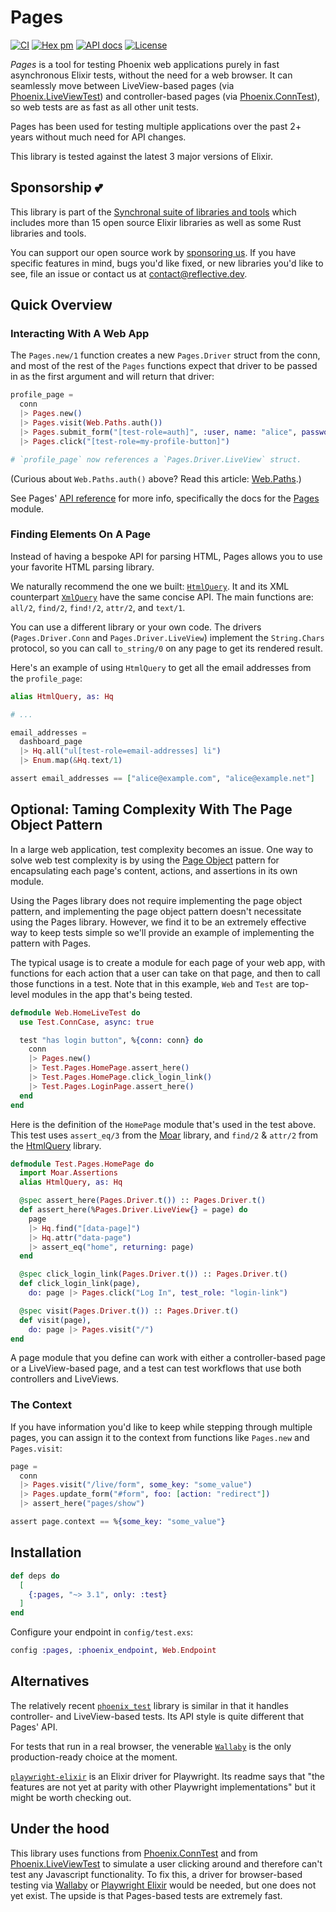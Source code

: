 # Pages

[![CI](https://github.com/synchronal/pages/actions/workflows/tests.yml/badge.svg "CI")](https://github.com/synchronal/pages/actions)
[![Hex pm](http://img.shields.io/hexpm/v/pages.svg?style=flat "Hex version")](https://hex.pm/packages/pages)
[![API docs](https://img.shields.io/hexpm/v/pages.svg?label=hexdocs "API docs")](https://hexdocs.pm/pages/Pages.html)
[![License](http://img.shields.io/github/license/synchronal/pages.svg?style=flat "License")](https://github.com/synchronal/pages/blob/main/LICENSE.md)

_Pages_ is a tool for testing Phoenix web applications purely in fast asynchronous Elixir tests, without the need for a
web browser. It can seamlessly move between LiveView-based pages (via
[Phoenix.LiveViewTest](https://hexdocs.pm/phoenix_live_view/Phoenix.LiveViewTest.html)) and controller-based pages
(via [Phoenix.ConnTest](https://hexdocs.pm/phoenix/Phoenix.ConnTest.html)), so web tests are as fast as all other unit
tests.

Pages has been used for testing multiple applications over the past 2+ years without much need for API changes.

This library is tested against the latest 3 major versions of Elixir.

## Sponsorship 💕

This library is part of the [Synchronal suite of libraries and tools](https://github.com/synchronal)
which includes more than 15 open source Elixir libraries as well as some Rust libraries and tools.

You can support our open source work by [sponsoring us](https://github.com/sponsors/reflective-dev).
If you have specific features in mind, bugs you'd like fixed, or new libraries you'd like to see,
file an issue or contact us at [contact@reflective.dev](mailto:contact@reflective.dev).

## Quick Overview

### Interacting With A Web App

The `Pages.new/1` function creates a new `Pages.Driver` struct from the conn, and most of the rest of the `Pages`
functions expect that driver to be passed in as the first argument and will return that driver:

```elixir
profile_page =
  conn
  |> Pages.new()
  |> Pages.visit(Web.Paths.auth())
  |> Pages.submit_form("[test-role=auth]", :user, name: "alice", password: "password1234")
  |> Pages.click("[test-role=my-profile-button]")

# `profile_page` now references a `Pages.Driver.LiveView` struct.
```

(Curious about `Web.Paths.auth()` above? Read this article: [Web.Paths](https://eahanson.com/articles/web-paths).)

See Pages' [API reference](https://hexdocs.pm/pages/api-reference.html) for more info, specifically the docs for the
[Pages](https://hexdocs.pm/pages/Pages.html) module.

### Finding Elements On A Page

Instead of having a bespoke API for parsing HTML, Pages allows you to use your favorite HTML parsing
library.

We naturally recommend the one we built: [`HtmlQuery`](https://hexdocs.pm/html_query/readme.html). It and its XML
counterpart [`XmlQuery`](https://hexdocs.pm/xml_query/readme.html) have the same concise API. The main functions are:
`all/2`, `find/2`, `find!/2`, `attr/2`, and `text/1`.

You can use a different library or your own code. The drivers (`Pages.Driver.Conn` and `Pages.Driver.LiveView`)
implement the `String.Chars` protocol, so you can call `to_string/0` on any page to get its rendered result.

Here's an example of using `HtmlQuery` to get all the email addresses from the `profile_page`:

```elixir
alias HtmlQuery, as: Hq

# ...

email_addresses =
  dashboard_page
  |> Hq.all("ul[test-role=email-addresses] li")
  |> Enum.map(&Hq.text/1)

assert email_addresses == ["alice@example.com", "alice@example.net"]
```

## Optional: Taming Complexity With The Page Object Pattern

In a large web application, test complexity becomes an issue. One way to solve web test complexity is by using
the [Page Object](https://martinfowler.com/bliki/PageObject.html) pattern for encapsulating each page's content,
actions, and assertions in its own module.

Using the Pages library does not require implementing the page object pattern, and implementing the page object
pattern doesn't necessitate using the Pages library. However, we find it to be an extremely effective way to keep
tests simple so we'll provide an example of implementing the pattern with Pages.

The typical usage is to create a module for each page of your web app, with functions for each action that a user can
take on that page, and then to call those functions in a test. Note that in this example, `Web` and `Test` are
top-level modules in the app that's being tested.

```elixir
defmodule Web.HomeLiveTest do
  use Test.ConnCase, async: true

  test "has login button", %{conn: conn} do
    conn
    |> Pages.new()
    |> Test.Pages.HomePage.assert_here()
    |> Test.Pages.HomePage.click_login_link()
    |> Test.Pages.LoginPage.assert_here()
  end
end
```

Here is the definition of the `HomePage` module that's used in the test above. This test uses `assert_eq/3` from the
[Moar](https://hexdocs.pm/moar/Moar.Assertions.html#assert_eq/3) library, and `find/2` & `attr/2` from the
[HtmlQuery](https://hexdocs.pm/html_query/HtmlQuery.html) library.

```elixir
defmodule Test.Pages.HomePage do
  import Moar.Assertions
  alias HtmlQuery, as: Hq

  @spec assert_here(Pages.Driver.t()) :: Pages.Driver.t()
  def assert_here(%Pages.Driver.LiveView{} = page) do
    page
    |> Hq.find("[data-page]")
    |> Hq.attr("data-page")
    |> assert_eq("home", returning: page)
  end

  @spec click_login_link(Pages.Driver.t()) :: Pages.Driver.t()
  def click_login_link(page),
    do: page |> Pages.click("Log In", test_role: "login-link")

  @spec visit(Pages.Driver.t()) :: Pages.Driver.t()
  def visit(page),
    do: page |> Pages.visit("/")
end
```

A page module that you define can work with either a controller-based page or a LiveView-based page, and a test can
test workflows that use both controllers and LiveViews.

### The Context

If you have information you'd like to keep while stepping through multiple pages, you can assign it to the
context from functions like `Pages.new` and `Pages.visit`:

```elixir
page =
  conn
  |> Pages.visit("/live/form", some_key: "some_value")
  |> Pages.update_form("#form", foo: [action: "redirect"])
  |> assert_here("pages/show")

assert page.context == %{some_key: "some_value"}
```

## Installation

```elixir
def deps do
  [
    {:pages, "~> 3.1", only: :test}
  ]
end
```

Configure your endpoint in `config/test.exs`:

```elixir
config :pages, :phoenix_endpoint, Web.Endpoint
```

## Alternatives

The relatively recent [`phoenix_test`](https://github.com/germsvel/phoenix_test) library is similar in that it handles
controller- and LiveView-based tests. Its API style is quite different that Pages' API.

For tests that run in a real browser, the venerable [`Wallaby`](https://github.com/elixir-wallaby/wallaby) is
the only production-ready choice at the moment.

[`playwright-elixir`](https://github.com/mechanical-orchard/playwright-elixir) is an Elixir driver for Playwright.
Its readme says that "the features are not yet at parity with other Playwright implementations" but it might be
worth checking out.


## Under the hood

This library uses functions from [Phoenix.ConnTest](https://hexdocs.pm/phoenix/Phoenix.ConnTest.html) and
from [Phoenix.LiveViewTest](https://hexdocs.pm/phoenix_live_view/Phoenix.LiveViewTest.html) to simulate a user clicking
around and therefore can't test any Javascript functionality. To fix this, a driver for browser-based testing via
[Wallaby](https://github.com/elixir-wallaby/wallaby) or
[Playwright Elixir](https://github.com/geometerio/playwright-elixir) would be needed, but one does not yet exist. The
upside is that Pages-based tests are extremely fast.
